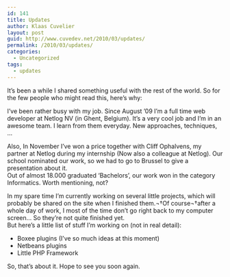 ```yaml
---
id: 141
title: Updates
author: Klaas Cuvelier
layout: post
guid: http://www.cuvedev.net/2010/03/updates/
permalink: /2010/03/updates/
categories:
  - Uncategorized
tags:
  - updates
---
```

It&#8217;s been a while I shared something useful with the rest of the world. So for the few people who might read this, here&#8217;s why:

I&#8217;ve been rather busy with my job. Since August &#8217;09 I&#8217;m a full time web developer at Netlog NV (in Ghent, Belgium). It&#8217;s a very cool job and I&#8217;m in an awesome team. I learn from them everyday. New approaches, techniques, &#8230;

Also, In November I&#8217;ve won a price together with Cliff Ophalvens, my partner at Netlog during my internship (Now also a colleague at Netlog). Our school nominated our work, so we had to go to Brussel to give a presentation about it.  
Out of almost 18.000 graduated &#8216;Bachelors&#8217;, our work won in the category Informatics. Worth mentioning, not?

In my spare time I&#8217;m currently working on several little projects, which will probably be shared on the site when I finished them.¬†Of course¬†after a whole day of work, I most of the time don&#8217;t go right back to my computer screen&#8230; So they&#8217;re not quite finished yet.  
But here&#8217;s a little list of stuff I&#8217;m working on (not in real detail):

  * Boxee plugins (I&#8217;ve so much ideas at this moment)
  * Netbeans plugins
  * Little PHP Framework

So, that&#8217;s about it. Hope to see you soon again.